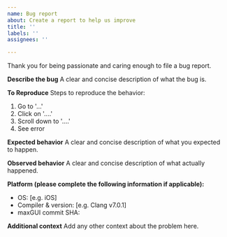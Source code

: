 ```yaml
---
name: Bug report
about: Create a report to help us improve
title: ''
labels: ''
assignees: ''

---
```


Thank you for being passionate and caring enough to file a bug report.

**Describe the bug**
A clear and concise description of what the bug is.

**To Reproduce**
Steps to reproduce the behavior:
1. Go to '...'
2. Click on '....'
3. Scroll down to '....'
4. See error

**Expected behavior**
A clear and concise description of what you expected to happen.

**Observed behavior**
A clear and concise description of what actually happened.

**Platform (please complete the following information if applicable):**
 - OS: [e.g. iOS]
 - Compiler & version: [e.g. Clang v7.0.1]
 - maxGUI commit SHA:

**Additional context**
Add any other context about the problem here.
